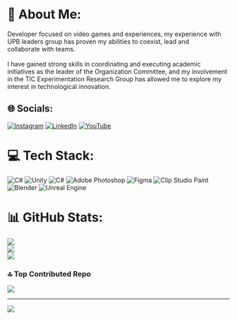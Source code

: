 # 💫 About Me:
Developer focused on video games and experiences, my experience with <br>UPB leaders group has proven my abilities to coexist, lead and <br>collaborate with teams.<br><br>I have gained strong skills in coordinating and executing academic initiatives as the leader of the Organization Committee, and my involvement in the TIC Experimentation Research Group has allowed me to explore my interest in technological innovation.


## 🌐 Socials:
[![Instagram](https://img.shields.io/badge/Instagram-%23E4405F.svg?logo=Instagram&logoColor=white)](https://instagram.com/adept_keycap) [![LinkedIn](https://img.shields.io/badge/LinkedIn-%230077B5.svg?logo=linkedin&logoColor=white)](https://linkedin.com/in/adept-keycap) [![YouTube](https://img.shields.io/badge/YouTube-%23FF0000.svg?logo=YouTube&logoColor=white)](https://youtube.com/@@Adept_KeyCap) 

# 💻 Tech Stack:
![C#](https://img.shields.io/badge/c%23-%23239120.svg?style=for-the-badge&logo=csharp&logoColor=white) ![Unity](https://img.shields.io/badge/unity-%23000000.svg?style=for-the-badge&logo=unity&logoColor=white) ![C#](https://img.shields.io/badge/c%23-%23239120.svg?style=for-the-badge&logo=csharp&logoColor=white) ![Adobe Photoshop](https://img.shields.io/badge/adobe%20photoshop-%2331A8FF.svg?style=for-the-badge&logo=adobe%20photoshop&logoColor=white) ![Figma](https://img.shields.io/badge/figma-%23F24E1E.svg?style=for-the-badge&logo=figma&logoColor=white) ![Clip Studio Paint](https://img.shields.io/badge/ClipStudioPaint-%23CFD3D3.svg?style=for-the-badge&logo=ClipStudioPaint&logoColor=white) ![Blender](https://img.shields.io/badge/blender-%23F5792A.svg?style=for-the-badge&logo=blender&logoColor=white) ![Unreal Engine](https://img.shields.io/badge/unrealengine-%23313131.svg?style=for-the-badge&logo=unrealengine&logoColor=white)
# 📊 GitHub Stats:
![](https://github-readme-stats.vercel.app/api?username=Adept-KeyCap&theme=dark&hide_border=true&include_all_commits=true&count_private=false)<br/>
![](https://github-readme-streak-stats.herokuapp.com/?user=Adept-KeyCap&theme=dark&hide_border=true)<br/>
![](https://github-readme-stats.vercel.app/api/top-langs/?username=Adept-KeyCap&theme=dark&hide_border=true&include_all_commits=true&count_private=false&layout=compact)

### 🔝 Top Contributed Repo
![](https://github-contributor-stats.vercel.app/api?username=Adept-KeyCap&limit=5&theme=github_dark&combine_all_yearly_contributions=true)

---
[![](https://visitcount.itsvg.in/api?id=Adept-KeyCap&icon=8&color=6)](https://visitcount.itsvg.in)

<!-- Proudly created with GPRM ( https://gprm.itsvg.in ) -->
